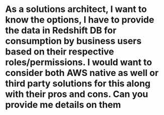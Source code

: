 # As a solutions architect, I want to know the options, I have to provide the data in Redshift DB for consumption by business users based on their respective roles/permissions. I would want to consider both AWS native as well or third party solutions for this along with their pros and cons. Can you provide me details on them
